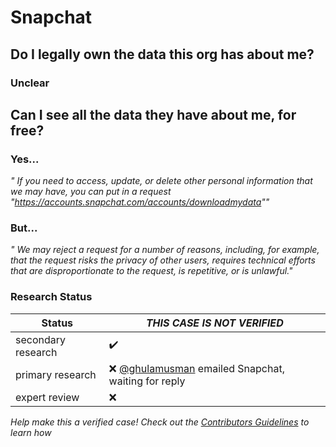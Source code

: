 # Snapchat

## Do I legally own the data this org has about me?
### Unclear


## Can I see all the data they have about me, for free?
### Yes...
_" If you need to access, update, or delete other personal information that we may have, you can put in a request "https://accounts.snapchat.com/accounts/downloadmydata""_

### But...
_" We may reject a request for a number of reasons, including, for example, that the request risks the privacy of other users, requires technical efforts that are disproportionate to the request, is repetitive, or is unlawful."_

### Research Status

| Status  | *THIS CASE IS NOT VERIFIED* |
| ------------- |------------- |
| secondary research | :heavy_check_mark: |
| primary research | :x: [@ghulamusman](https://github.com/ghulamusman) emailed Snapchat, waiting for reply |
| expert review | :x: |

*Help make this a verified case! Check out the [Contributors Guidelines](https://github.com/samanthaburton/whose_data/blob/master/CONTRIBUTING.md) to learn how*
